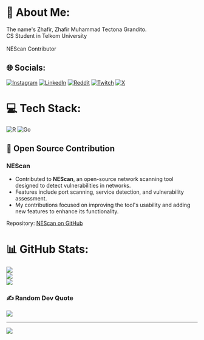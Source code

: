 # 💫 About Me:
The name's Zhafir, Zhafir Muhammad Tectona Grandito.<br>CS Student in Telkom University<br><br>NEScan Contributor


## 🌐 Socials:
[![Instagram](https://img.shields.io/badge/Instagram-%23E4405F.svg?logo=Instagram&logoColor=white)](https://www.instagram.com/zha.tectona/) [![LinkedIn](https://img.shields.io/badge/LinkedIn-%230077B5.svg?logo=linkedin&logoColor=white)](https://www.linkedin.com/in/zhafir-muhammad-tectona-grandito-3bab1830b/) [![Reddit](https://img.shields.io/badge/Reddit-%23FF4500.svg?logo=Reddit&logoColor=white)](https://reddit.com/user/ZhaTectona) [![Twitch](https://img.shields.io/badge/Twitch-%239146FF.svg?logo=Twitch&logoColor=white)](https://www.twitch.tv/tectonaa) [![X](https://img.shields.io/badge/X-black.svg?logo=X&logoColor=white)](https://x.com/tectnoire) 

# 💻 Tech Stack:
![R](https://img.shields.io/badge/r-%23276DC3.svg?style=for-the-badge&logo=r&logoColor=white) ![Go](https://img.shields.io/badge/go-%2300ADD8.svg?style=for-the-badge&logo=go&logoColor=white)

## 📂 Open Source Contribution

### **NEScan**
- Contributed to **NEScan**, an open-source network scanning tool designed to detect vulnerabilities in networks.
- Features include port scanning, service detection, and vulnerability assessment.
- My contributions focused on improving the tool's usability and adding new features to enhance its functionality.

Repository: [NEScan on GitHub](https://github.com/awiones/NEScan)

# 📊 GitHub Stats:
![](https://github-readme-stats.vercel.app/api?username=SidikYaeger&theme=dark&hide_border=false&include_all_commits=true&count_private=false)<br/>
![](https://nirzak-streak-stats.vercel.app/?user=SidikYaeger&theme=dark&hide_border=false)<br/>
![](https://github-readme-stats.vercel.app/api/top-langs/?username=SidikYaeger&theme=dark&hide_border=false&include_all_commits=true&count_private=false&layout=compact)

### ✍️ Random Dev Quote
![](https://quotes-github-readme.vercel.app/api?type=horizontal&theme=radical)

---
[![](https://visitcount.itsvg.in/api?id=SidikYaeger&icon=0&color=0)](https://visitcount.itsvg.in)

<!-- Proudly created with GPRM ( https://gprm.itsvg.in ) -->
